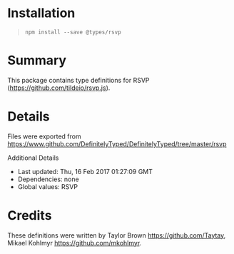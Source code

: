 # Installation
> `npm install --save @types/rsvp`

# Summary
This package contains type definitions for RSVP (https://github.com/tildeio/rsvp.js).

# Details
Files were exported from https://www.github.com/DefinitelyTyped/DefinitelyTyped/tree/master/rsvp

Additional Details
 * Last updated: Thu, 16 Feb 2017 01:27:09 GMT
 * Dependencies: none
 * Global values: RSVP

# Credits
These definitions were written by Taylor Brown <https://github.com/Taytay>, Mikael Kohlmyr <https://github.com/mkohlmyr>.
